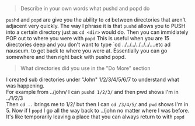 > Describe in your own words what pushd and popd do

`pushd` and `popd` are give you the ability to `cd` between directories that aren't adjacent very quickly.  The way I phrase it is that `pushd` allows you to PUSH into a certain directory just as `cd <dir>` would do.  Then you can immidiately POP out to where you were with `popd`
This is useful when you are 15 directories deep and you don't want to type `cd ../../../../../../....etc ad nauseum. to get back to where you were at.
Essentially you can go somewhere and then right back with pushd popd.

> What directories did you use in the "Do More" section

I created sub directories under "John" 1/2/3/4/5/6/7 to understand what was happening.  
For example from ../john/ I can `pushd 1/2/3/` and then pwd shows I'm in ../1/2/3  
Then `cd ..` brings me to 1/2/ but then I can `cd /3/4/5/` and `pwd` shows I'm in 5.  Now if I `popd` I go all the way back to ../john no matter where I was before.  It's like temporarily leaving a place that you can always return to with `popd`
